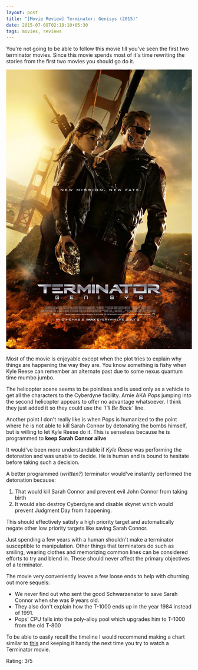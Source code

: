 ```yaml
---
layout: post
title: "[Movie Review] Terminator: Genisys (2015)"
date: 2015-07-08T02:18:10+05:30
tags: movies, reviews
---
```


You're not going to be able to follow this movie till you've seen the first two terminator movies.
Since this movie spends most of it's time rewriting the stories from the first two movies you should go do it.

![Terminator: Genisys (2015);Terminator: Genisys (2015)](/img/movie-poster-terminator-genisys.jpg)

Most of the movie is enjoyable except when the plot tries to explain why things are happening the way they are.
You know something is fishy when Kyle Reese can remember an alternate past due to some nexus quantum time mumbo jumbo.

The helicopter scene seems to be pointless and is used only as a vehicle to get all the characters to the Cyberdyne facility.
Arnie AKA *Pops* jumping into the second helicopter appears to offer no advantage whatsoever.
I think they just added it so they could use the *'I'll Be Back'* line.

Another point I don't really like is when Pops is humanized to the point where he is not able to kill Sarah Connor by detonating the bombs himself, but is willing to let Kyle Reese do it.
This is senseless because he is programmed to **keep Sarah Connor alive**

It would've been more understandable if *Kyle Reese* was performing the detonation and was unable to decide.
He is human and is bound to hesitate before taking such a decision.

A better programmed (*written?*) terminator would've instantly performed the detonation because:

 1. That would kill Sarah Connor and prevent evil John Connor from taking birth
 3. It would also destroy Cyberdyne and disable skynet which would prevent Judgment Day from happening.

This should effectively satisfy a high priority target and automatically negate other low priority targets like saving Sarah Connor.

Just spending a few years with a human shouldn't make a terminator susceptible to manipulation.
Other things that terminators do such as smiling, wearing clothes and memorizing common lines can be considered efforts to try and blend in.
These should never affect the primary objectives of a terminator.

The movie very conveniently leaves a few loose ends to help with churning out more sequels:

 * We never find out who sent the good Schwarzenator to save Sarah Connor when she was 9 years old.
 * They also don't explain how the T-1000 ends up in the year 1984 instead of 1991.
 * Pops' CPU falls into the poly-alloy pool which upgrades him to T-1000 from the old T-800

To be able to easily recall the timeline I would recommend making a chart similar to [this](https://xkcd.com/657/) and keeping it handy the next time you try to watch a Terminator movie.

Rating: 3/5
